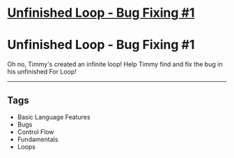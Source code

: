 # [Unfinished Loop - Bug Fixing #1](https://www.codewars.com/kata/55c28f7304e3eaebef0000da)

# Unfinished Loop - Bug Fixing #1

Oh no, Timmy's created an infinite loop! Help Timmy find and fix the bug in his unfinished For Loop!

---

## Tags

- Basic Language Features
- Bugs
- Control Flow
- Fundamentals
- Loops
